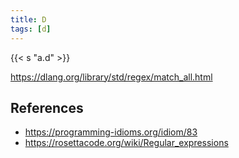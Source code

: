 ```yaml
---
title: D
tags: [d]
---
```


{{< s "a.d" >}}

<https://dlang.org/library/std/regex/match_all.html>

## References

- <https://programming-idioms.org/idiom/83>
- <https://rosettacode.org/wiki/Regular_expressions>
